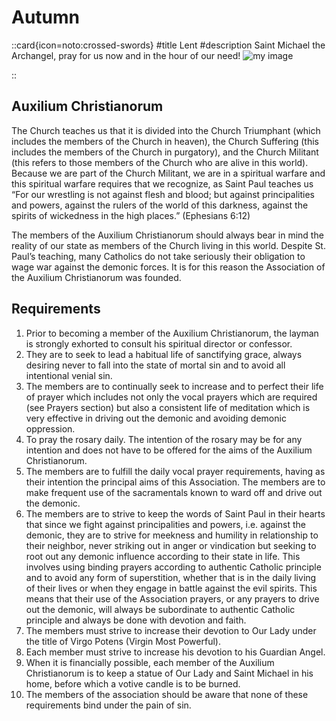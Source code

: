 # Autumn

  ::card{icon=noto:crossed-swords}
  #title
  Lent
  #description
  Saint Michael the Archangel, pray for us now and in the hour of our need!
  ![my image](/art/st-michael-sm.jpg)

  ::

## Auxilium Christianorum

The Church teaches us that it is divided into the Church Triumphant (which includes the members of the Church in heaven), the Church Suffering (this includes the members of the Church in purgatory), and the Church Militant (this refers to those members of the Church who are alive in this world). Because we are part of the Church Militant, we are in a spiritual warfare and this spiritual warfare requires that we recognize, as Saint Paul teaches us “For our wrestling is not against flesh and blood; but against principalities and powers, against the rulers of the world of this darkness, against the spirits of wickedness in the high places.” (Ephesians 6:12)

The members of the Auxilium Christianorum should always bear in mind the reality of our state as members of the Church living in this world. Despite St. Paul’s teaching, many Catholics do not take seriously their obligation to wage war against the demonic forces. It is for this reason the Association of the Auxilium Christianorum was founded.


## Requirements

1. Prior to becoming a member of the Auxilium Christianorum, the layman is strongly exhorted to consult his spiritual director or confessor.
2. They are to seek to lead a habitual life of sanctifying grace, always desiring never to fall into the state of mortal sin and to avoid all intentional venial sin.
3. The members are to continually seek to increase and to perfect their life of prayer which includes not only the vocal prayers which are required (see Prayers section) but also a consistent life of meditation which is very effective in driving out the demonic and avoiding demonic oppression.
4. To pray the rosary daily. The intention of the rosary may be for any intention and does not have to be offered for the aims of the Auxilium Christianorum.
5. The members are to fulfill the daily vocal prayer requirements, having as their intention the principal aims of this Association. The members are to make frequent use of the sacramentals known to ward off and drive out the demonic.
6. The members are to strive to keep the words of Saint Paul in their hearts that since we fight against principalities and powers, i.e. against the demonic, they are to strive for meekness and humility in relationship to their neighbor, never striking out in anger or vindication but seeking to root out any demonic influence according to their state in life. This involves using binding prayers according to authentic Catholic principle and to avoid any form of superstition, whether that is in the daily living of their lives or when they engage in battle against the evil spirits. This means that their use of the Association prayers, or any prayers to drive out the demonic, will always be subordinate to authentic Catholic principle and always be done with devotion and faith.
7. The members must strive to increase their devotion to Our Lady under the title of Virgo Potens (Virgin Most Powerful).
8. Each member must strive to increase his devotion to his Guardian Angel.
9. When it is financially possible, each member of the Auxilium Christianorum is to keep a statue of Our Lady and Saint Michael in his home, before which a votive candle is to be burned.
10. The members of the association should be aware that none of these requirements bind under the pain of sin.

